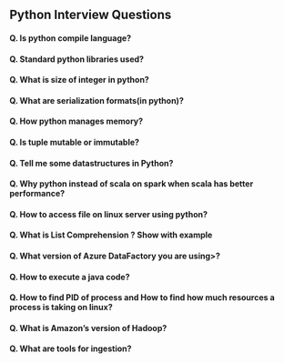 ## Python Interview Questions

#### Q. Is python compile language?
#### Q. Standard python libraries used?
#### Q. What is size of integer in python?
#### Q. What are serialization formats(in python)?
#### Q. How python manages memory?
#### Q. Is tuple mutable or immutable?
#### Q. Tell me some datastructures in Python?
#### Q. Why python instead of scala on spark when scala has better performance?
#### Q. How to access file on linux server using python?
#### Q. What is List Comprehension ? Show with example
#### Q. What version of Azure DataFactory you are using>?
#### Q. How to execute a java code?
#### Q. How to find PID of process and How to find how much resources a process is taking on linux?
#### Q. What is Amazon’s version of Hadoop?
#### Q. What are tools for ingestion?